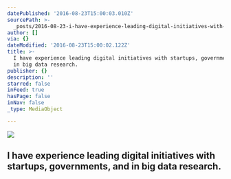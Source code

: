 ```yaml
---
datePublished: '2016-08-23T15:00:03.010Z'
sourcePath: >-
  _posts/2016-08-23-i-have-experience-leading-digital-initiatives-with-startups.md
author: []
via: {}
dateModified: '2016-08-23T15:00:02.122Z'
title: >-
  I have experience leading digital initiatives with startups, governments, and
  in big data research.
publisher: {}
description: ''
starred: false
inFeed: true
hasPage: false
inNav: false
_type: MediaObject

---
```

![](https://the-grid-user-content.s3-us-west-2.amazonaws.com/72ea9dfd-64ef-456c-bf20-5c98a984072f.jpg)

## I have experience leading digital initiatives with startups, governments, and in big data research.